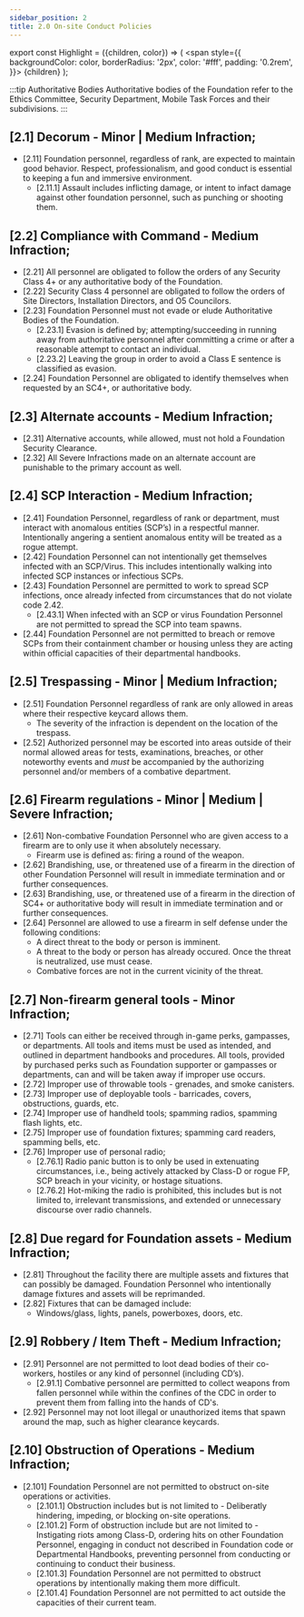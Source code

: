 ```yaml
---
sidebar_position: 2
title: 2.0 On-site Conduct Policies
---
```


export const Highlight = ({children, color}) => (
<span
style={{
      backgroundColor: color,
      borderRadius: '2px',
      color: '#fff',
      padding: '0.2rem',
    }}>
{children}
</span>
);



:::tip Authoritative Bodies
Authoritative bodies of the Foundation refer to the <Highlight color="#3d9c1a">Ethics Committee</Highlight>, <Highlight color="#7a7d80">Security Department</Highlight>, <Highlight color="#3269a8">Mobile Task Forces</Highlight> and their subdivisions.
:::

## [2.1] Decorum - <Highlight color="#403f3d">Minor</Highlight> | <Highlight color="#c29429">Medium</Highlight> Infraction;
- [2.11] Foundation personnel, regardless of rank, are expected to maintain good behavior. Respect, professionalism, and good conduct is essential to keeping a fun and immersive environment.
  - [2.11.1] Assault includes inflicting damage, or intent to infact damage against other foundation personnel, such as punching or shooting them.

## [2.2] Compliance with Command - <Highlight color="#c29429">Medium Infraction</Highlight>;
- [2.21] All personnel are obligated to follow the orders of any Security Class 4+ or any authoritative body of the Foundation. 
- [2.22] Security Class 4 personnel are obligated to follow the orders of Site Directors, Installation Directors, and O5 Councilors. 
- [2.23]  Foundation Personnel must not evade or elude Authoritative Bodies of the Foundation.
  - [2.23.1] Evasion is defined by; attempting/succeeding in running away from authoritative personnel after committing a crime or after a reasonable attempt to contact an individual. 
  - [2.23.2] Leaving the group in order to avoid a Class E sentence is classified as evasion. 
- [2.24] Foundation Personnel are obligated to identify themselves when requested by an SC4+, or authoritative body.

## [2.3] Alternate accounts - <Highlight color="#c29429">Medium Infraction</Highlight>;
- [2.31] Alternative accounts, while allowed, must not hold a Foundation Security Clearance. 
- [2.32] All Severe Infractions made on an alternate account are punishable to the primary account as well. 


## [2.4] SCP Interaction - <Highlight color="#c29429">Medium Infraction</Highlight>;
- [2.41] Foundation Personnel, regardless of rank or department, must interact with anomalous entities (SCP’s) in a respectful manner. Intentionally angering a sentient anomalous entity will be treated as a rogue attempt.
- [2.42] Foundation Personnel can not intentionally get themselves infected with an SCP/Virus. This includes intentionally walking into infected SCP instances or infectious SCPs.
- [2.43] Foundation Personnel are permitted to work to spread SCP infections, once already infected from circumstances that do not violate code 2.42.
  - [2.43.1] When infected with an SCP or virus Foundation Personnel are not permitted to spread the SCP into team spawns.
- [2.44] Foundation Personnel are not permitted to breach or remove SCPs from their containment chamber or housing unless they are acting within official capacities of their departmental handbooks.

## [2.5] Trespassing - <Highlight color="#403f3d">Minor</Highlight> | <Highlight color="#c29429">Medium Infraction</Highlight>;
- [2.51] Foundation Personnel regardless of rank are only allowed in areas where their respective keycard allows them. 
  - The severity of the infraction is dependent on the location of the trespass.
- [2.52] Authorized personnel may be escorted into areas outside of their normal allowed areas for tests, examinations, breaches, or other noteworthy events and *must* be accompanied by the authorizing personnel and/or members of a combative department. 

## [2.6] Firearm regulations - <Highlight color="#403f3d">Minor</Highlight> | <Highlight color="#c29429">Medium</Highlight> | <Highlight color="#e05122">Severe</Highlight> Infraction;
- [2.61] Non-combative Foundation Personnel who are given access to a firearm are to only use it when absolutely necessary. 
  - Firearm use is defined as: firing a round of the weapon.
- [2.62] Brandishing, use, or threatened use of a firearm in the direction of other Foundation Personnel will result in immediate termination and or further consequences. 
- [2.63]  Brandishing, use, or threatened use of a firearm in the direction of SC4+ or authoritative body will result in immediate termination and or further consequences. 
- [2.64] Personnel are allowed to use a firearm in self defense under the following conditions: 
  - A direct threat to the body or person is imminent.
  - A threat to the body or person has already occured. Once the threat is neutralized, use must cease. 
  - Combative forces are not in the current vicinity of the threat.

## [2.7] Non-firearm general tools - <Highlight color="#403f3d">Minor Infraction</Highlight>;
- [2.71] Tools can either be received through in-game perks, gampasses, or departments. All tools and items must be used as intended, and outlined in department handbooks and procedures. All tools, provided by purchased perks such as Foundation supporter or gampasses or departments, can and will be taken away if improper use occurs.
- [2.72] Improper use of throwable tools - grenades, and smoke canisters. 
- [2.73] Improper use of deployable tools - barricades, covers, obstructions, guards, etc. 
- [2.74] Improper use of handheld tools; spamming radios, spamming flash lights, etc. 
- [2.75] Improper use of foundation fixtures; spamming card readers, spamming bells, etc.
- [2.76] Improper use of personal radio;
  - [2.76.1] Radio panic button is to only be used in extenuating circumstances, i.e., being actively attacked by Class-D or rogue FP, SCP breach in your vicinity, or hostage situations.
  - [2.76.2] Hot-miking the radio is prohibited, this includes but is not limited to, irrelevant transmissions, and extended or unnecessary discourse over radio channels.

## [2.8] Due regard for Foundation assets - <Highlight color="#c29429">Medium Infraction</Highlight>;
- [2.81] Throughout the facility there are multiple assets and fixtures that can possibly be damaged. Foundation Personnel who intentionally damage fixtures and assets will be reprimanded. 
- [2.82] Fixtures that can be damaged include:
  - Windows/glass, lights, panels, powerboxes, doors, etc.

## [2.9] Robbery / Item Theft - <Highlight color="#c29429">Medium Infraction</Highlight>;
- [2.91] Personnel are not permitted to loot dead bodies of their co-workers, hostiles or any kind of personnel (including CD’s).
  - [2.91.1] Combative personnel are permitted to collect weapons from fallen personnel while within the confines of the CDC in order to prevent them from falling into the hands of CD's.
- [2.92] Personnel may not loot illegal or unauthorized items that spawn around the map, such as higher clearance keycards.

## [2.10] Obstruction of Operations - <Highlight color="#c29429">Medium Infraction</Highlight>;
- [2.101] Foundation Personnel are not permitted to obstruct on-site operations or activities.
  - [2.101.1] Obstruction includes but is not limited to - Deliberatly hindering, impeding, or blocking on-site operations.
  - [2.101.2] Form of obstruction include but are not limited to - Instigating riots among Class-D, ordering hits on other Foundation Personnel, engaging in conduct not described in Foundation code or Departmental Handbooks, preventing personnel from conducting or continuing to conduct their business.
  - [2.101.3] Foundation Personnel are not permitted to obstruct operations by intentionally making them more difficult.
  - [2.101.4] Foundation Personnel are not permitted to act outside the capacities of their current team.